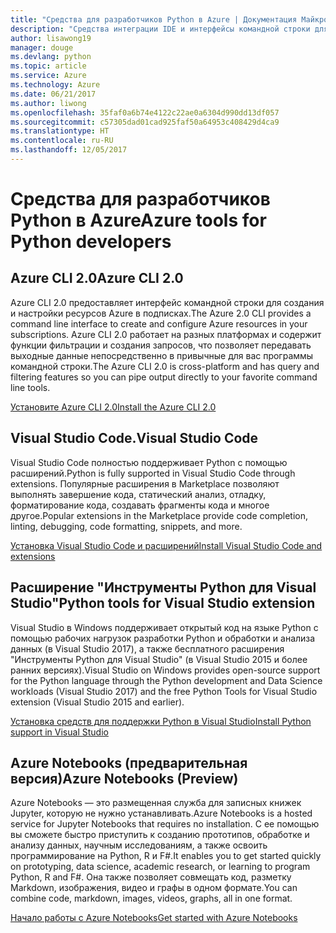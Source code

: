 ```yaml
---
title: "Средства для разработчиков Python в Azure | Документация Майкрософт"
description: "Средства интеграции IDE и интерфейсы командной строки для разработчиков Python, работающих со службами Azure."
author: lisawong19
manager: douge
ms.devlang: python
ms.topic: article
ms.service: Azure
ms.technology: Azure
ms.date: 06/21/2017
ms.author: liwong
ms.openlocfilehash: 35faf0a6b74e4122c22ae0a6304d990dd13df057
ms.sourcegitcommit: c57305dad01cad925faf50a64953c408429d4ca9
ms.translationtype: HT
ms.contentlocale: ru-RU
ms.lasthandoff: 12/05/2017
---
```

# <a name="azure-tools-for-python-developers"></a><span data-ttu-id="ce9fe-103">Средства для разработчиков Python в Azure</span><span class="sxs-lookup"><span data-stu-id="ce9fe-103">Azure tools for Python developers</span></span>

## <a name="azure-cli-20"></a><span data-ttu-id="ce9fe-104">Azure CLI 2.0</span><span class="sxs-lookup"><span data-stu-id="ce9fe-104">Azure CLI 2.0</span></span>

<span data-ttu-id="ce9fe-105">Azure CLI 2.0 предоставляет интерфейс командной строки для создания и настройки ресурсов Azure в подписках.</span><span class="sxs-lookup"><span data-stu-id="ce9fe-105">The Azure 2.0 CLI provides a command line interface to create and configure Azure resources in your subscriptions.</span></span> <span data-ttu-id="ce9fe-106">Azure CLI 2.0 работает на разных платформах и содержит функции фильтрации и создания запросов, что позволяет передавать выходные данные непосредственно в привычные для вас программы командной строки.</span><span class="sxs-lookup"><span data-stu-id="ce9fe-106">The Azure CLI 2.0 is cross-platform and has query and filtering features so you can pipe output directly to your favorite command line tools.</span></span> 

[<span data-ttu-id="ce9fe-107">Установите Azure CLI 2.0</span><span class="sxs-lookup"><span data-stu-id="ce9fe-107">Install the Azure CLI 2.0</span></span>](https://docs.microsoft.com/cli/azure/install-azure-cli)

## <a name="visual-studio-code"></a><span data-ttu-id="ce9fe-108">Visual Studio Code.</span><span class="sxs-lookup"><span data-stu-id="ce9fe-108">Visual Studio Code</span></span>
<span data-ttu-id="ce9fe-109">Visual Studio Code полностью поддерживает Python с помощью расширений.</span><span class="sxs-lookup"><span data-stu-id="ce9fe-109">Python is fully supported in Visual Studio Code through extensions.</span></span> <span data-ttu-id="ce9fe-110">Популярные расширения в Marketplace позволяют выполнять завершение кода, статический анализ, отладку, форматирование кода, создавать фрагменты кода и многое другое.</span><span class="sxs-lookup"><span data-stu-id="ce9fe-110">Popular extensions in the Marketplace provide code completion, linting, debugging, code formatting, snippets, and more.</span></span>

[<span data-ttu-id="ce9fe-111">Установка Visual Studio Code и расширений</span><span class="sxs-lookup"><span data-stu-id="ce9fe-111">Install Visual Studio Code and extensions</span></span>](https://code.visualstudio.com/docs/languages/python)

## <a name="python-tools-for-visual-studio-extension"></a><span data-ttu-id="ce9fe-112">Расширение "Инструменты Python для Visual Studio"</span><span class="sxs-lookup"><span data-stu-id="ce9fe-112">Python tools for Visual Studio extension</span></span>
<span data-ttu-id="ce9fe-113">Visual Studio в Windows поддерживает открытый код на языке Python с помощью рабочих нагрузок разработки Python и обработки и анализа данных (в Visual Studio 2017), а также бесплатного расширения "Инструменты Python для Visual Studio" (в Visual Studio 2015 и более ранних версиях).</span><span class="sxs-lookup"><span data-stu-id="ce9fe-113">Visual Studio on Windows provides open-source support for the Python language through the Python development and Data Science workloads (Visual Studio 2017) and the free Python Tools for Visual Studio extension (Visual Studio 2015 and earlier).</span></span> 

[<span data-ttu-id="ce9fe-114">Установка средств для поддержки Python в Visual Studio</span><span class="sxs-lookup"><span data-stu-id="ce9fe-114">Install Python support in Visual Studio</span></span>](https://docs.microsoft.com/visualstudio/python/installation)

## <a name="azure-notebooks-preview"></a><span data-ttu-id="ce9fe-115">Azure Notebooks (предварительная версия)</span><span class="sxs-lookup"><span data-stu-id="ce9fe-115">Azure Notebooks (Preview)</span></span>
<span data-ttu-id="ce9fe-116">Azure Notebooks — это размещенная служба для записных книжек Jupyter, которую не нужно устанавливать.</span><span class="sxs-lookup"><span data-stu-id="ce9fe-116">Azure Notebooks is a hosted service for Jupyter Notebooks that requires no installation.</span></span> <span data-ttu-id="ce9fe-117">С ее помощью вы сможете быстро приступить к созданию прототипов, обработке и анализу данных, научным исследованиям, а также освоить программирование на Python, R и F#.</span><span class="sxs-lookup"><span data-stu-id="ce9fe-117">It enables you to get started quickly on prototyping, data science, academic research, or learning to program Python, R and F#.</span></span> <span data-ttu-id="ce9fe-118">Она также позволяет совмещать код, разметку Markdown, изображения, видео и графы в одном формате.</span><span class="sxs-lookup"><span data-stu-id="ce9fe-118">You can combine code, markdown, images, videos, graphs, all in one format.</span></span>

[<span data-ttu-id="ce9fe-119">Начало работы с Azure Notebooks</span><span class="sxs-lookup"><span data-stu-id="ce9fe-119">Get started with Azure Notebooks</span></span>](https://notebooks.azure.com/)
